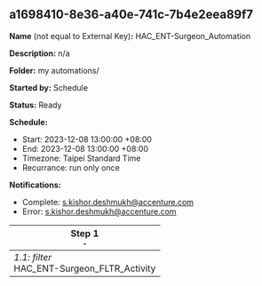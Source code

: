 ## a1698410-8e36-a40e-741c-7b4e2eea89f7

**Name** (not equal to External Key)**:** HAC_ENT-Surgeon_Automation

**Description:** n/a

**Folder:** my automations/

**Started by:** Schedule

**Status:** Ready

**Schedule:**

* Start: 2023-12-08 13:00:00 +08:00
* End: 2023-12-08 13:00:00 +08:00
* Timezone: Taipei Standard Time
* Recurrance: run only once

**Notifications:**

* Complete: s.kishor.deshmukh@accenture.com
* Error: s.kishor.deshmukh@accenture.com

| Step 1<br>_<small>-</small>_ |
| --- |
| _1.1: filter_<br>HAC_ENT-Surgeon_FLTR_Activity |
